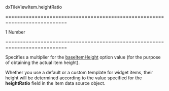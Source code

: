<!--id-->dxTileViewItem.heightRatio<!--/id-->
===========================================================================
<!--default-->1<!--/default-->
<!--type-->Number<!--/type-->
===========================================================================

<!--shortDescription-->
Specifies a multiplier for the [baseItemHeight](/Documentation/ApiReference/UI_Widgets/dxTileView/Configuration/#baseItemHeight) option value (for the purpose of obtaining the actual item height).
<!--/shortDescription-->

<!--fullDescription-->
Whether you use a default or a custom template for widget items, their height will be determined according to the value specified for the **heightRatio** field in the item data source object.

<!--/fullDescription-->